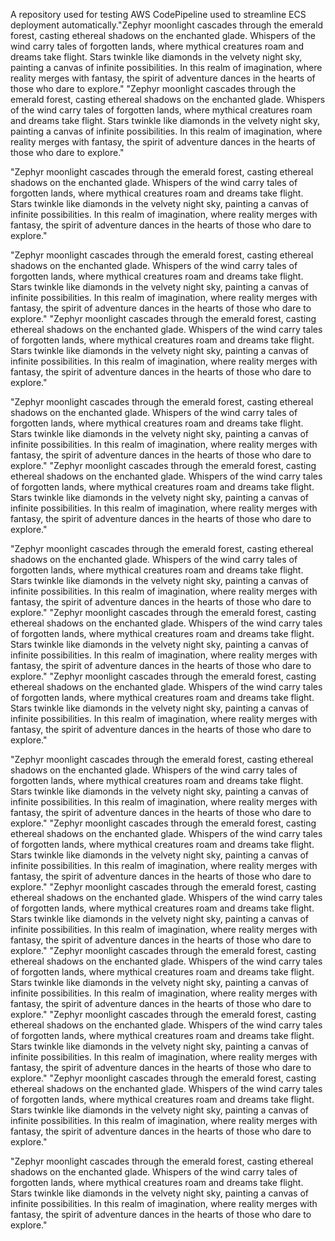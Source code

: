 A repository used for testing AWS CodePipeline used to streamline ECS deployment automatically."Zephyr moonlight cascades through the emerald forest, casting ethereal shadows on the enchanted glade. Whispers of the wind carry tales of forgotten lands, where mythical creatures roam and dreams take flight. Stars twinkle like diamonds in the velvety night sky, painting a canvas of infinite possibilities. In this realm of imagination, where reality merges with fantasy, the spirit of adventure dances in the hearts of those who dare to explore."
"Zephyr moonlight cascades through the emerald forest, casting ethereal shadows on the enchanted glade. Whispers of the wind carry tales of forgotten lands, where mythical creatures roam and dreams take flight. Stars twinkle like diamonds in the velvety night sky, painting a canvas of infinite possibilities. In this realm of imagination, where reality merges with fantasy, the spirit of adventure dances in the hearts of those who dare to explore."

"Zephyr moonlight cascades through the emerald forest, casting ethereal shadows on the enchanted glade. Whispers of the wind carry tales of forgotten lands, where mythical creatures roam and dreams take flight. Stars twinkle like diamonds in the velvety night sky, painting a canvas of infinite possibilities. In this realm of imagination, where reality merges with fantasy, the spirit of adventure dances in the hearts of those who dare to explore."

"Zephyr moonlight cascades through the emerald forest, casting ethereal shadows on the enchanted glade. Whispers of the wind carry tales of forgotten lands, where mythical creatures roam and dreams take flight. Stars twinkle like diamonds in the velvety night sky, painting a canvas of infinite possibilities. In this realm of imagination, where reality merges with fantasy, the spirit of adventure dances in the hearts of those who dare to explore."
"Zephyr moonlight cascades through the emerald forest, casting ethereal shadows on the enchanted glade. Whispers of the wind carry tales of forgotten lands, where mythical creatures roam and dreams take flight. Stars twinkle like diamonds in the velvety night sky, painting a canvas of infinite possibilities. In this realm of imagination, where reality merges with fantasy, the spirit of adventure dances in the hearts of those who dare to explore."

"Zephyr moonlight cascades through the emerald forest, casting ethereal shadows on the enchanted glade. Whispers of the wind carry tales of forgotten lands, where mythical creatures roam and dreams take flight. Stars twinkle like diamonds in the velvety night sky, painting a canvas of infinite possibilities. In this realm of imagination, where reality merges with fantasy, the spirit of adventure dances in the hearts of those who dare to explore."
"Zephyr moonlight cascades through the emerald forest, casting ethereal shadows on the enchanted glade. Whispers of the wind carry tales of forgotten lands, where mythical creatures roam and dreams take flight. Stars twinkle like diamonds in the velvety night sky, painting a canvas of infinite possibilities. In this realm of imagination, where reality merges with fantasy, the spirit of adventure dances in the hearts of those who dare to explore."

"Zephyr moonlight cascades through the emerald forest, casting ethereal shadows on the enchanted glade. Whispers of the wind carry tales of forgotten lands, where mythical creatures roam and dreams take flight. Stars twinkle like diamonds in the velvety night sky, painting a canvas of infinite possibilities. In this realm of imagination, where reality merges with fantasy, the spirit of adventure dances in the hearts of those who dare to explore."
"Zephyr moonlight cascades through the emerald forest, casting ethereal shadows on the enchanted glade. Whispers of the wind carry tales of forgotten lands, where mythical creatures roam and dreams take flight. Stars twinkle like diamonds in the velvety night sky, painting a canvas of infinite possibilities. In this realm of imagination, where reality merges with fantasy, the spirit of adventure dances in the hearts of those who dare to explore."
"Zephyr moonlight cascades through the emerald forest, casting ethereal shadows on the enchanted glade. Whispers of the wind carry tales of forgotten lands, where mythical creatures roam and dreams take flight. Stars twinkle like diamonds in the velvety night sky, painting a canvas of infinite possibilities. In this realm of imagination, where reality merges with fantasy, the spirit of adventure dances in the hearts of those who dare to explore."

"Zephyr moonlight cascades through the emerald forest, casting ethereal shadows on the enchanted glade. Whispers of the wind carry tales of forgotten lands, where mythical creatures roam and dreams take flight. Stars twinkle like diamonds in the velvety night sky, painting a canvas of infinite possibilities. In this realm of imagination, where reality merges with fantasy, the spirit of adventure dances in the hearts of those who dare to explore."
"Zephyr moonlight cascades through the emerald forest, casting ethereal shadows on the enchanted glade. Whispers of the wind carry tales of forgotten lands, where mythical creatures roam and dreams take flight. Stars twinkle like diamonds in the velvety night sky, painting a canvas of infinite possibilities. In this realm of imagination, where reality merges with fantasy, the spirit of adventure dances in the hearts of those who dare to explore."
"Zephyr moonlight cascades through the emerald forest, casting ethereal shadows on the enchanted glade. Whispers of the wind carry tales of forgotten lands, where mythical creatures roam and dreams take flight. Stars twinkle like diamonds in the velvety night sky, painting a canvas of infinite possibilities. In this realm of imagination, where reality merges with fantasy, the spirit of adventure dances in the hearts of those who dare to explore."
"Zephyr moonlight cascades through the emerald forest, casting ethereal shadows on the enchanted glade. Whispers of the wind carry tales of forgotten lands, where mythical creatures roam and dreams take flight. Stars twinkle like diamonds in the velvety night sky, painting a canvas of infinite possibilities. In this realm of imagination, where reality merges with fantasy, the spirit of adventure dances in the hearts of those who dare to explore."
"Zephyr moonlight cascades through the emerald forest, casting ethereal shadows on the enchanted glade. Whispers of the wind carry tales of forgotten lands, where mythical creatures roam and dreams take flight. Stars twinkle like diamonds in the velvety night sky, painting a canvas of infinite possibilities. In this realm of imagination, where reality merges with fantasy, the spirit of adventure dances in the hearts of those who dare to explore."
"Zephyr moonlight cascades through the emerald forest, casting ethereal shadows on the enchanted glade. Whispers of the wind carry tales of forgotten lands, where mythical creatures roam and dreams take flight. Stars twinkle like diamonds in the velvety night sky, painting a canvas of infinite possibilities. In this realm of imagination, where reality merges with fantasy, the spirit of adventure dances in the hearts of those who dare to explore."

"Zephyr moonlight cascades through the emerald forest, casting ethereal shadows on the enchanted glade. Whispers of the wind carry tales of forgotten lands, where mythical creatures roam and dreams take flight. Stars twinkle like diamonds in the velvety night sky, painting a canvas of infinite possibilities. In this realm of imagination, where reality merges with fantasy, the spirit of adventure dances in the hearts of those who dare to explore."